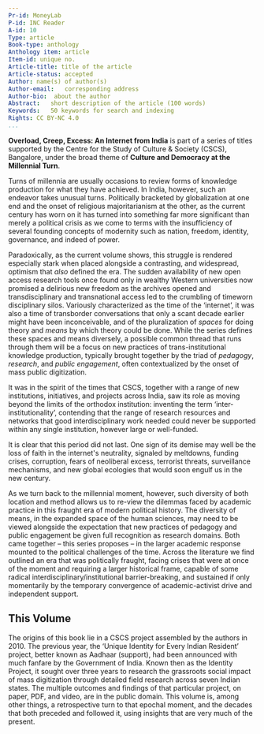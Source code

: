 ```yaml
---
Pr-id: MoneyLab
P-id: INC Reader
A-id: 10
Type: article
Book-type: anthology
Anthology item: article
Item-id: unique no.
Article-title: title of the article
Article-status: accepted
Author: name(s) of author(s)
Author-email:   corresponding address
Author-bio:  about the author
Abstract:   short description of the article (100 words)
Keywords:   50 keywords for search and indexing
Rights: CC BY-NC 4.0
...
```



**Overload, Creep, Excess: An Internet from India** is part of a series
of titles supported by the Centre for the Study of Culture & Society
(CSCS), Bangalore, under the broad theme of **Culture and Democracy at
the Millennial Turn**.

Turns of millennia are usually
occasions to review forms of knowledge production for what they have
achieved. In India, however, such an endeavor takes unusual turns.
Politically bracketed by globalization at one end and the onset of
religious majoritarianism at the other, as the current century has worn
on it has turned into something far more significant than merely a
political crisis as we come to terms with the insufficiency of several
founding concepts of modernity such as nation, freedom, identity,
governance, and indeed of power.

Paradoxically, as the current volume shows, this struggle is rendered
especially stark when placed alongside a contrasting, and widespread,
optimism that *also* defined the era. The sudden availability of new
open access research tools once found only in wealthy Western
universities now promised a delirious new freedom as the archives opened
and transdisciplinary and transnational access led to the crumbling of
timeworn disciplinary silos. Variously characterized as the time of the
‘internet’, it was also a time of transborder conversations that only a
scant decade earlier might have been inconceivable, and of the
pluralization of *spaces* for doing theory and *means* by which theory
could be done. While the series defines these spaces and means
diversely, a possible common thread that runs through them will be a
focus on new practices of trans-institutional knowledge production,
typically brought together by the triad of *pedagogy*, *research*, and
*public engagement*, often contextualized by the onset of mass public
digitization.

It was in the spirit of the times that CSCS, together with a range of
new institutions, initiatives, and projects across India, saw its role
as moving beyond the limits of the orthodox institution: inventing the
term ‘inter-institutionality’, contending that the range of research
resources and networks that good interdisciplinary work needed could
never be supported within any single institution, however large or
well-funded.

It is clear that this period did not last. One
sign of its demise may well be the loss of faith in the internet's
neutrality, signaled by meltdowns, funding crises, corruption, fears of
neoliberal excess, terrorist threats, surveillance mechanisms, and new
global ecologies that would soon engulf us in the new century.

As we turn back to the millennial moment, however, such diversity of
both location and method allows us to re-view the dilemmas faced by
academic practice in this fraught era of modern political history. The
diversity of means, in the expanded space of the human sciences, may
need to be viewed alongside the expectation that new practices of
pedagogy and public engagement be given full recognition as research
domains. Both came together – this series proposes – in the larger
academic response mounted to the political challenges of the time.
Across the literature we find outlined an era
that was politically fraught, facing crises that were at once of the
moment and requiring a larger historical frame, capable of some radical
interdisciplinary/institutional barrier-breaking, and sustained if only
momentarily by the temporary convergence of academic-activist drive and
independent support.



## This Volume

The origins of this book lie in a CSCS project assembled by the authors
in 2010. The previous year, the ‘Unique Identity for Every Indian
Resident’ project, better known as Aadhaar (support), had been announced
with much fanfare by the Government of India. Known then as the Identity
Project, it sought over three years to research the grassroots social
impact of mass digitization through detailed field research across seven
Indian states. The multiple outcomes and findings of that particular
project, on paper, PDF, and video, are in the public domain. This volume
is, among other things, a retrospective turn to that epochal moment, and
the decades that both preceded and followed it, using insights that are
very much of the present.
